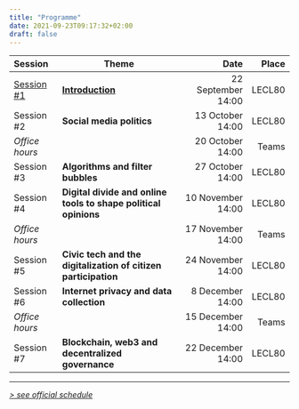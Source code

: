 ```yaml
---
title: "Programme"
date: 2021-09-23T09:17:32+02:00
draft: false
---
```


| Session | Theme | Date | Place |
|  :---   |  ---  | ---: |  ---: |
| [Session #1](/sessions/1) | **[Introduction](/sessions/1)** | 22 September 14:00 | LECL80 |
| Session #2 | **Social media politics** | 13 October 14:00 | LECL80 |
| _Office hours_ | | 20 October 14:00 | Teams |
| Session #3 | **Algorithms and filter bubbles** | 27 October 14:00 | LECL80 |
| Session #4 | **Digital divide and online tools to shape political opinions** | 10 November 14:00 | LECL80 |
| _Office hours_ | | 17 November 14:00 | Teams |
| Session #5 | **Civic tech and the digitalization of citizen participation** | 24 November 14:00 | LECL80 |
| Session #6 | **Internet privacy and data collection** | 8 December 14:00 | LECL80 |
| _Office hours_ | | 15 December 14:00 | Teams |
| Session #7 | **Blockchain, web3 and decentralized governance** | 22 December 14:00 | LECL80 |

---

_[> see official schedule](http://horaire.uclouvain.be/direct/index.jsp?displayConfName=WEB&showTree=false&showOptions=false&login=enseignant&password=prof&projectId=999&code=LSPRI2224)_